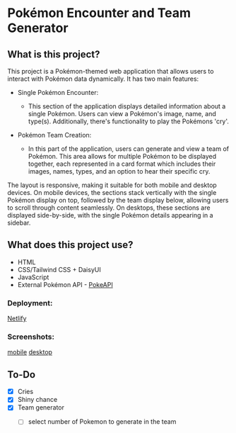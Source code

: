 # Pokémon Encounter and Team Generator
## What is this project?
This project is a Pokémon-themed web application that allows users to interact with Pokémon data dynamically. 
It has two main features:

- Single Pokémon Encounter: 
	- This section of the application displays detailed information about a single Pokémon. Users can view a Pokémon's image, name, and type(s). Additionally, there's functionality to play the Pokémons 'cry'.

- Pokémon Team Creation: 
	- In this part of the application, users can generate and view a team of Pokémon. This area allows for multiple Pokémon to be displayed together, each represented in a card format which includes their images, names, types, and an option to hear their specific cry.

The layout is responsive, making it suitable for both mobile and desktop devices. On mobile devices, the sections stack vertically with the single Pokémon display on top, followed by the team display below, allowing users to scroll through content seamlessly. On desktops, these sections are displayed side-by-side, with the single Pokémon details appearing in a sidebar.

## What does this project use?
- HTML
- CSS/Tailwind CSS + DaisyUI
- JavaScript
- External Pokémon API - [PokeAPI](https://pokeapi.co/)

### Deployment:
[Netlify](https://x-pokemon-generator.netlify.app/)

### Screenshots:
[mobile](./img/mobile.png)
[desktop](./img/desktop.png)


## To-Do 
- [x] Cries
- [x] Shiny chance
- [x] Team generator
	- [ ] select number of Pokemon to generate in the team 

